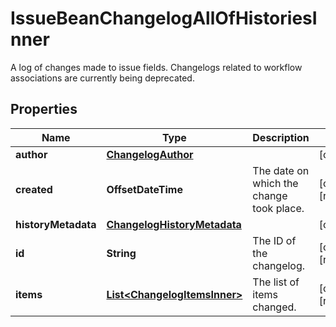 

# IssueBeanChangelogAllOfHistoriesInner

A log of changes made to issue fields. Changelogs related to workflow associations are currently being deprecated.

## Properties

| Name | Type | Description | Notes |
|------------ | ------------- | ------------- | -------------|
|**author** | [**ChangelogAuthor**](ChangelogAuthor.md) |  |  [optional] |
|**created** | **OffsetDateTime** | The date on which the change took place. |  [optional] [readonly] |
|**historyMetadata** | [**ChangelogHistoryMetadata**](ChangelogHistoryMetadata.md) |  |  [optional] |
|**id** | **String** | The ID of the changelog. |  [optional] [readonly] |
|**items** | [**List&lt;ChangelogItemsInner&gt;**](ChangelogItemsInner.md) | The list of items changed. |  [optional] [readonly] |



